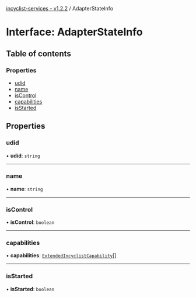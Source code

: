 [incyclist-services - v1.2.2](../README.md) / AdapterStateInfo

# Interface: AdapterStateInfo

## Table of contents

### Properties

- [udid](AdapterStateInfo.md#udid)
- [name](AdapterStateInfo.md#name)
- [isControl](AdapterStateInfo.md#iscontrol)
- [capabilities](AdapterStateInfo.md#capabilities)
- [isStarted](AdapterStateInfo.md#isstarted)

## Properties

### udid

• **udid**: `string`

___

### name

• **name**: `string`

___

### isControl

• **isControl**: `boolean`

___

### capabilities

• **capabilities**: [`ExtendedIncyclistCapability`](../README.md#extendedincyclistcapability)[]

___

### isStarted

• **isStarted**: `boolean`

